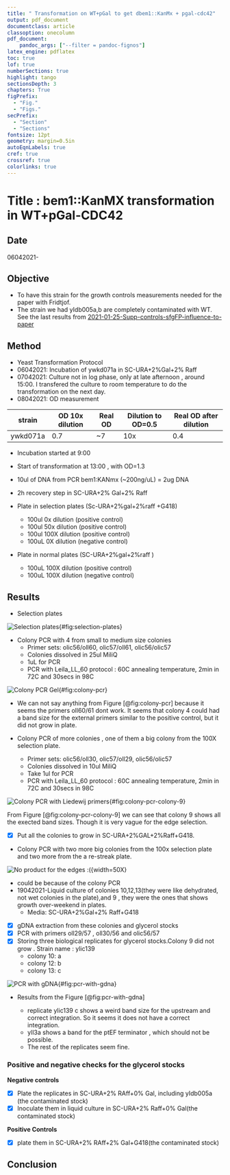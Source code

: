 ```yaml
---
title: " Transformation on WT+pGal to get dbem1::KanMx + pgal-cdc42"
output: pdf_document
documentclass: article
classoption: onecolumn
pdf_document:
    pandoc_args: ["--filter = pandoc-fignos"]
latex_engine: pdflatex
toc: true
lof: true
numberSections: true
highlight: tango
sectionsDepth: 3
chapters: True
figPrefix:
  - "Fig."
  - "Figs."
secPrefix:
  - "Section"
  - "Sections"
fontsize: 12pt
geometry: margin=0.5in
autoEqnLabels: true
cref: true
crossref: true
colorlinks: true
---
```


# Title : bem1::KanMX transformation in WT+pGal-CDC42

## Date

06042021- 

## Objective

-  To have this strain for the growth controls measurements needed for the paper with Fridtjof. 
- The strain we had yIdb005a,b are completely contaminated with WT. See the last results from [2021-01-25-Supp-controls-sfgFP-influence-to-paper](../2021-01/2021-01-25-Supp-controls-sfgFP-influence-to-paper.md)

## Method

- Yeast Transformation Protocol
- 06042021: Incubation of ywkd071a in SC-URA+2%Gal+2% Raff 
- 07042021: Culture not in log phase, only at late afternoon , around 15:00. I transfered the culture to room temperature to do the transformation on the next day. 
- 08042021: OD measurement

| strain   | OD 10x dilution | Real OD | Dilution to OD=0.5  | Real OD after dilution |
|----------|-----------------|---------|---------------------|------------------------|
| ywkd071a | 0.7             | ~7      | 10x                 | 0.4                    |

  - Incubation started at 9:00 

  - Start of transformation at 13:00 , with OD=1.3
  - 10ul of DNA from PCR bem1:KANmx (~200ng/uL) = 2ug DNA
  - 2h recovery step in SC-URA+2% Gal+2% Raff
  - Plate in selection plates (Sc-URA+2%gal+2%raff +G418)
    - 100ul 0x dilution (positive control) 
    - 100ul 50x dilution (positive control)  
    - 100ul 100X dilution (positive control)
    - 100uL 0X dilution (negative control) 
  - Plate in normal plates (SC-URA+2%gal+2%raff )
    - 100uL 100X dilution (positive control) 
    - 100uL 100X dilution (negative control) 
    
## Results

- Selection plates 

![Selection plates ](../Images/15042021-selection-plates.svg.png){#fig:selection-plates}

- Colony PCR with 4 from small to medium size colonies 
  - Primer sets: olic56/oll60, olic57/oll61, olic56/olic57
  - Colonies dissolved in 25ul MiliQ
  - 1uL for PCR 
  - PCR with Leila_LL_60 protocol : 60C annealing temperature, 2min in 72C and 30secs in 98C

![Colony PCR Gel](../Images/13042021-colony-PCR-succesful-external-primers.png){#fig:colony-pcr}

  - We can not say anything from Figure [@fig:colony-pcr] because it seems the primers oll60/61 dont work. It seems that colony 4 could had a band size for the external primers similar to the positive control, but it did not grow in plate. 

- Colony PCR of more colonies , one of them a big colony from the 100X selection plate. 
  - Primer sets: olic56/oll30, olic57/oll29, olic56/olic57
  - Colonies dissolved in 10ul MiliQ
  - Take 1ul for PCR 
  - PCR with Leila_LL_60 protocol : 60C annealing temperature, 2min in 72C and 30secs in 98C

![Colony PCR with Liedewij primers  ](../Images/15042021-colony-pcr-LL-primers-one-clone-good-colony-9.svg.png){#fig:colony-pcr-colony-9}

From Figure [@fig:colony-pcr-colony-9] we can see that colony 9 shows all the exected  band sizes. Though it is very vague for the edge selection. 

  - [x] Put all the colonies to grow in SC-URA+2%GAL+2%Raff+G418. 

- Colony PCR with two more big colonies from the 100x selection plate and two more from the a re-streak plate. 

![No product for the edges :( ](../Images/15042021-colony-pcr-big-colonies-LL-primers-empty-edges.svg.png){width=50X}

  - could be because of the colony PCR
- 19042021-Liquid culture of colonies 10,12,13(they were like dehydrated, not wet colonies in the plate),and 9 , they were the ones that shows growth over-weekend in plates. 
  - Media: SC-URA+2%Gal+2% Raff+G418 

- [x] gDNA extraction from these colonies and glycerol stocks
- [x] PCR with primers oll29/57 , oll30/56 and olic56/57
- [x] Storing three biological replicates for glycerol stocks.Colony 9 did not grow . Strain name : ylic139
  - colony 10: a
  - colony 12: b
  - colony 13: c 

![PCR with gDNA](../Images/21042021-PCR-gDNA-three-biological-replicates-and-controls.svg.png){#fig:pcr-with-gdna}

- Results from the Figure [@fig:pcr-with-gdna] 

  - replicate ylic139 c shows a weird band size for the upstream and correct integration. So it seems it does not have a correct integration. 
  - yll3a shows a band for the ptEF terminator , which should not be possible. 
  - The rest of the replicates seem fine. 

### Positive and negative checks for the glycerol stocks

**Negative controls**

- [x] Plate the replicates in SC-URA+2% RAff+0% Gal, including yIdb005a (the contaminated stock)
- [x] Inoculate them in liquid culture in SC-URA+2% Raff+0% Gal(the contaminated stock)

**Positive Controls**

- [x] plate them in SC-URA+2% RAff+2% Gal+G418(the contaminated stock)


## Conclusion